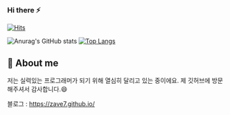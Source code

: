 ### Hi there ⚡

<!--
**zave7/zave7** is a ✨ _special_ ✨ repository because its `README.md` (this file) appears on your GitHub profile.

Here are some ideas to get you started:

- 🔭 I’m currently working on ...
- 🌱 I’m currently learning ...
- 👯 I’m looking to collaborate on ...
- 🤔 I’m looking for help with ...
- 💬 Ask me about ...
- 📫 How to reach me: ...
- 😄 Pronouns: ...
- ⚡ Fun fact: ...
-->

<!--방문자 수, 깃허브 팔로워 수-->
[![Hits](https://hits.seeyoufarm.com/api/count/incr/badge.svg?url=https%3A%2F%2Fgithub.com%2Fzave7&count_bg=%2379C83D&title_bg=%23555555&icon=&icon_color=%2343DD8D&title=hits&edge_flat=false)](https://hits.seeyoufarm.com)

<!-- All stat -->
<!-- [![Anurag's GitHub stats](https://github-readme-stats.vercel.app/api?username=zave7)](https://github.com/anuraghazra/github-readme-stats)-->
<!-- Hiding individual stats -->
<!-- ![Anurag's GitHub stats](https://github-readme-stats.vercel.app/api?username=zave7&hide=contribs,prs)-->
<!-- Adding private contributions count to total commits count -->
<!-- ![Anurag's GitHub stats](https://github-readme-stats.vercel.app/api?username=zave7&count_private=true)-->
<!-- Showing icons -->
![Anurag's GitHub stats](https://github-readme-stats.vercel.app/api?username=zave7&show_icons=true) [![Top Langs](https://github-readme-stats.vercel.app/api/top-langs/?username=zave7&layout=compact)](https://github.com/anuraghazra/github-readme-stats)
<!-- Themes -->
<!-- ![Anurag's GitHub stats](https://github-readme-stats.vercel.app/api?username=zave7&show_icons=true&theme=radical)-->
<!-- Top Language-->
<!-- [![Top Langs](https://github-readme-stats.vercel.app/api/top-langs/?username=zave7)](https://github.com/anuraghazra/github-readme-stats)-->
<!-- Show more languages -->
<!-- [![Top Langs](https://github-readme-stats.vercel.app/api/top-langs/?username=zave7&langs_count=8)](https://github.com/anuraghazra/github-readme-stats)-->
<!-- Compact Language Card Layout -->
<!-- [![Top Langs](https://github-readme-stats.vercel.app/api/top-langs/?username=zave7&layout=compact)](https://github.com/anuraghazra/github-readme-stats)-->

## 💬 About me
저는 실력있는 프로그래머가 되기 위해 열심히 달리고 있는 중이에요. 제 깃허브에 방문해주셔서 감사합니다.😄

블로그 : <https://zave7.github.io/>
